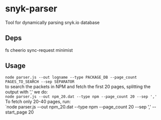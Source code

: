 # snyk-parser
Tool for dynamically parsing snyk.io database
## Deps
fs cheerio sync-request minimist
## Usage
`node parser.js --out logname --type PACKAGE_DB --page_count PAGES_TO_SEARCH --sep SEPARATOR`  
to search the packets in NPM and fetch the first 20 pages, splitting the output with ',' we do:  
`node parser.js --out npm_20.dat --type npm --page_count 20 --sep ','`
To fetch only 20-40 pages, run:  
`node parser.js --out npm_20.dat --type npm --page_count 20 --sep ',' --start_page 20

